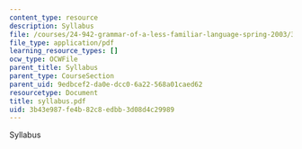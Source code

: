 ```yaml
---
content_type: resource
description: Syllabus
file: /courses/24-942-grammar-of-a-less-familiar-language-spring-2003/3b43e987fe4b82c8edbb3d08d4c29989_syllabus.pdf
file_type: application/pdf
learning_resource_types: []
ocw_type: OCWFile
parent_title: Syllabus
parent_type: CourseSection
parent_uid: 9edbcef2-da0e-dcc0-6a22-568a01caed62
resourcetype: Document
title: syllabus.pdf
uid: 3b43e987-fe4b-82c8-edbb-3d08d4c29989
---
```

Syllabus

